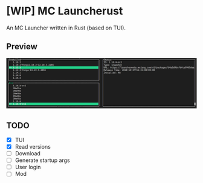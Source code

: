 # [WIP] MC Launcherust

An MC Launcher written in Rust (based on TUI).

## Preview

![Preview](preview.jpg)

## TODO

- [x] TUI
- [x] Read versions
- [ ] Download
- [ ] Generate startup args
- [ ] User login
- [ ] Mod
